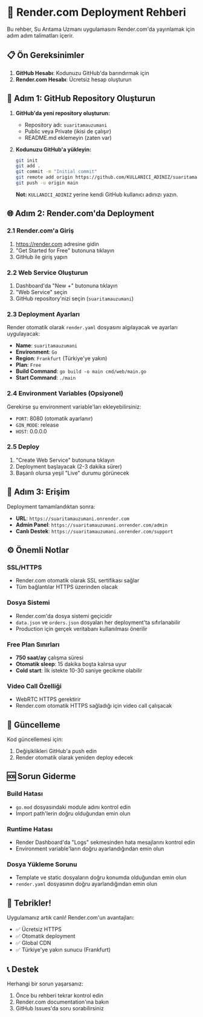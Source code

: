 # 🚀 Render.com Deployment Rehberi

Bu rehber, Su Arıtama Uzmanı uygulamasını Render.com'da yayınlamak için adım adım talimatları içerir.

## 📋 Ön Gereksinimler

1. **GitHub Hesabı**: Kodunuzu GitHub'da barındırmak için
2. **Render.com Hesabı**: Ücretsiz hesap oluşturun

## 🔧 Adım 1: GitHub Repository Oluşturun

1. **GitHub'da yeni repository oluşturun:**
   - Repository adı: `suaritamauzumani`
   - Public veya Private (ikisi de çalışır)
   - README.md eklemeyin (zaten var)

2. **Kodunuzu GitHub'a yükleyin:**
   ```bash
   git init
   git add .
   git commit -m "Initial commit"
   git remote add origin https://github.com/KULLANICI_ADINIZ/suaritamauzumani.git
   git push -u origin main
   ```

   **Not:** `KULLANICI_ADINIZ` yerine kendi GitHub kullanıcı adınızı yazın.

## 🌐 Adım 2: Render.com'da Deployment

### 2.1 Render.com'a Giriş
1. https://render.com adresine gidin
2. "Get Started for Free" butonuna tıklayın
3. GitHub ile giriş yapın

### 2.2 Web Service Oluşturun
1. Dashboard'da "New +" butonuna tıklayın
2. "Web Service" seçin
3. GitHub repository'nizi seçin (`suaritamauzumani`)

### 2.3 Deployment Ayarları
Render otomatik olarak `render.yaml` dosyasını algılayacak ve ayarları uygulayacak:

- **Name**: `suaritamauzumani`
- **Environment**: `Go`
- **Region**: `Frankfurt` (Türkiye'ye yakın)
- **Plan**: `Free`
- **Build Command**: `go build -o main cmd/web/main.go`
- **Start Command**: `./main`

### 2.4 Environment Variables (Opsiyonel)
Gerekirse şu environment variable'ları ekleyebilirsiniz:
- `PORT`: 8080 (otomatik ayarlanır)
- `GIN_MODE`: release
- `HOST`: 0.0.0.0

### 2.5 Deploy
1. "Create Web Service" butonuna tıklayın
2. Deployment başlayacak (2-3 dakika sürer)
3. Başarılı olursa yeşil "Live" durumu görünecek

## 🎯 Adım 3: Erişim

Deployment tamamlandıktan sonra:
- **URL**: `https://suaritamauzumani.onrender.com`
- **Admin Panel**: `https://suaritamauzumani.onrender.com/admin`
- **Canlı Destek**: `https://suaritamauzumani.onrender.com/support`

## ⚙️ Önemli Notlar

### SSL/HTTPS
- Render.com otomatik olarak SSL sertifikası sağlar
- Tüm bağlantılar HTTPS üzerinden olacak

### Dosya Sistemi
- Render.com'da dosya sistemi geçicidir
- `data.json` ve `orders.json` dosyaları her deployment'ta sıfırlanabilir
- Production için gerçek veritabanı kullanılması önerilir

### Free Plan Sınırları
- **750 saat/ay** çalışma süresi
- **Otomatik sleep**: 15 dakika boşta kalırsa uyur
- **Cold start**: İlk istekte 10-30 saniye gecikme olabilir

### Video Call Özelliği
- WebRTC HTTPS gerektirir
- Render.com otomatik HTTPS sağladığı için video call çalışacak

## 🔧 Güncelleme

Kod güncellemesi için:
1. Değişiklikleri GitHub'a push edin
2. Render otomatik olarak yeniden deploy edecek

## 🆘 Sorun Giderme

### Build Hatası
- `go.mod` dosyasındaki module adını kontrol edin
- Import path'lerin doğru olduğundan emin olun

### Runtime Hatası
- Render Dashboard'da "Logs" sekmesinden hata mesajlarını kontrol edin
- Environment variable'ların doğru ayarlandığından emin olun

### Dosya Yükleme Sorunu
- Template ve static dosyaların doğru konumda olduğundan emin olun
- `render.yaml` dosyasının doğru ayarlandığından emin olun

## 🎉 Tebrikler!

Uygulamanız artık canlı! Render.com'un avantajları:
- ✅ Ücretsiz HTTPS
- ✅ Otomatik deployment
- ✅ Global CDN
- ✅ Türkiye'ye yakın sunucu (Frankfurt)

## 📞 Destek

Herhangi bir sorun yaşarsanız:
1. Önce bu rehberi tekrar kontrol edin
2. Render.com documentation'ına bakın
3. GitHub Issues'da soru sorabilirsiniz 